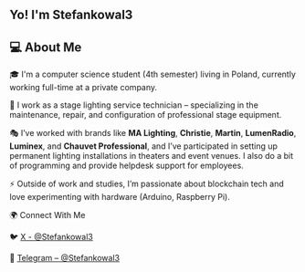 ## Yo! I'm Stefankowal3
## 💻 About Me
🎓 I'm a computer science student (4th semester) living in Poland, currently working full-time at a private company.

🔧 I work as a stage lighting service technician – specializing in the maintenance, repair, and configuration of professional stage equipment.

🎭 I’ve worked with brands like **MA Lighting**, **Christie**, **Martin**, **LumenRadio**, **Luminex**, and **Chauvet Professional**, and I’ve participated in setting up permanent lighting installations in theaters and event venues. I also do a bit of programming and provide helpdesk support for employees.

⚡ Outside of work and studies, I’m passionate about blockchain tech and love experimenting with hardware (Arduino, Raspberry Pi).

🌍 Connect With Me

🐦 [X - @Stefankowal3](https://twitter.com/Stefankowal3) 

💬 [Telegram – @Stefankowal3](https://t.me/Stefankowal3)  
